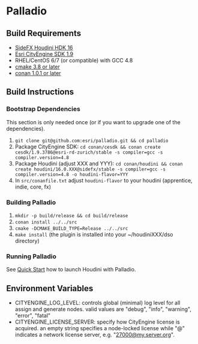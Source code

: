 # Palladio

## Build Requirements
- [SideFX Houdini HDK 16](https://sidefx.com/download)
- [Esri CityEngine SDK 1.9](https://github.com/Esri/esri-cityengine-sdk)
- RHEL/CentOS 6/7 (or compatible) with GCC 4.8
- [cmake 3.8 or later](https://cmake.org/download)
- [conan 1.0.1 or later](https://www.conan.io/downloads)

## Build Instructions

### Bootstrap Dependencies
This section is only needed once (or if you want to upgrade one of the dependencies).
1. ```git clone git@github.com:esri/palladio.git && cd palladio```
1. Package CityEngine SDK: ```cd conan/cesdk && conan create cesdk/1.9.3786@esri-rd-zurich/stable -s compiler=gcc -s compiler.version=4.8```
1. Package Houdini (adjust XXX and YYY): ```cd conan/houdini && conan create houdini/16.0.XXX@sidefx/stable -s compiler=gcc -s compiler.version=4.8 -o houdini-flavor=YYY```
1. In ```src/conanfile.txt``` adjust ```houdini-flavor``` to your houdini (apprentice, indie, core, fx)

### Building Palladio
1. ```mkdir -p build/release && cd build/release```
1. ```conan install ../../src```
1. ```cmake -DCMAKE_BUILD_TYPE=Release ../../src```
1. ```make install``` (the plugin is installed into your ~/houdiniXXX/dso directory)

### Running Palladio
See [Quick Start](usage.md) how to launch Houdini with Palladio.

## Environment Variables

- CITYENGINE_LOG_LEVEL: controls global (minimal) log level for all assign and generate nodes. valid values are "debug", "info", "warning", "error", "fatal"
- CITYENGINE_LICENSE_SERVER: specify how CityEngine license is acquired. an empty string specifies a node-locked license while "<port>@<host>" indicates a network license server, e.g. "27000@my.server.org".

